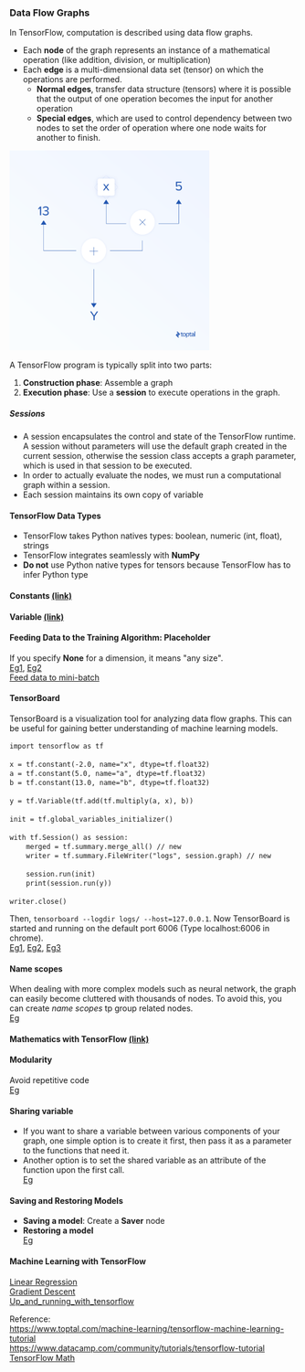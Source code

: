 ### Data Flow Graphs
In TensorFlow, computation is described using data flow graphs.
* Each **node** of the graph represents an instance of a mathematical operation (like addition, division, or multiplication)
* Each **edge** is a multi-dimensional data set (tensor) on which the operations are performed.
  * **Normal edges**, transfer data structure (tensors) where it is possible that the output of one operation becomes the input for another operation
  * **Special edges**, which are used to control dependency between two nodes to set the order of operation where one node waits for another to finish.

<img src="images/DataFlowGraphs.png" height="350">

A TensorFlow program is typically split into two parts:
1. **Construction phase**: Assemble a graph      
2. **Execution phase**: Use a **session** to execute operations in the graph.

##### Sessions
* A session encapsulates the control and state of the TensorFlow runtime. A session without parameters will use the default graph created in the current session, otherwise the session class accepts a graph parameter, which is used in that session to be executed.
* In order to actually evaluate the nodes, we must run a computational graph within a session.
* Each session maintains its own copy of variable

#### TensorFlow Data Types
* TensorFlow takes Python natives types: boolean, numeric (int, float), strings   
* TensorFlow integrates seamlessly with **NumPy** 
* **Do not** use Python native types for tensors because TensorFlow has to infer Python type

#### Constants [(link)](Doc/Constants.md)

#### Variable [(link)](Doc/Variable.md)

#### Feeding Data to the Training Algorithm: Placeholder
If you specify **None** for a dimension, it means "any size".      
[Eg1](Codes/PlaceHolder_Ex_1.ipynb), [Eg2](Codes/PlaceHolder_Ex_2.ipynb)     
[Feed data to mini-batch](Codes/Feed%20data%20to%20mini-batch.ipynb)    

#### TensorBoard 
TensorBoard is a visualization tool for analyzing data flow graphs. This can be useful for gaining better understanding of machine learning models.
```
import tensorflow as tf

x = tf.constant(-2.0, name="x", dtype=tf.float32)
a = tf.constant(5.0, name="a", dtype=tf.float32)
b = tf.constant(13.0, name="b", dtype=tf.float32)

y = tf.Variable(tf.add(tf.multiply(a, x), b))

init = tf.global_variables_initializer()

with tf.Session() as session:
    merged = tf.summary.merge_all() // new
    writer = tf.summary.FileWriter("logs", session.graph) // new

    session.run(init)
    print(session.run(y))

writer.close()
```
Then, ```tensorboard --logdir logs/ --host=127.0.0.1```. Now TensorBoard is started and running on the default port 6006 (Type localhost:6006 in chrome).                  
[Eg1](Codes/TensorBoard_Ex_1.ipynb), [Eg2](Codes/TensorBoard_Ex_2.ipynb), [Eg3](Codes/TensorBoard_Ex_3.ipynb)


#### Name scopes
When dealing with more complex models such as neural network, the graph can easily become cluttered with thousands of nodes. To avoid this, you can create *name scopes* tp group related nodes.     
[Eg](Codes/Name%20scopes.ipynb)

#### Mathematics with TensorFlow [(link)](Doc/Mathematics%20with%20TensorFlow.md)

####  Modularity
Avoid repetitive code    
[Eg](Codes/Modularity.ipynb)

#### Sharing variable
* If you want to share a variable between various components of your graph, one simple option is to create it first, then pass it as a parameter to the functions that need it.
* Another option is to set the shared variable as an attribute of the function upon the first call.    
[Eg](Codes/Sharing%20Variables.ipynb)

#### Saving and Restoring Models
* **Saving a model**: Create a **Saver** node
* **Restoring a model**    
[Eg](Codes/Saving%20and%20restoring%20a%20model.ipynb)

#### Machine Learning with TensorFlow
[Linear Regression](Codes/LinearRegression.ipynb)     
[Gradient Descent](Codes/Batch%20Gradient%20Descent.ipynb)       
[Up_and_running_with_tensorflow](Codes/Up_and_running_with_tensorflow.ipynb)



Reference:    
https://www.toptal.com/machine-learning/tensorflow-machine-learning-tutorial     
https://www.datacamp.com/community/tutorials/tensorflow-tutorial       
[TensorFlow Math](https://www.tensorflow.org/versions/master/api_guides/python/math_ops#Matrix_Math_Functions)  
